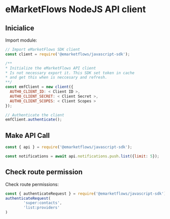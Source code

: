 # eMarketFlows NodeJS API client

## Inicialice

Import module:
```js
// Import eMarketFlows SDK client
const client = require('@emarketflows/javascript-sdk');

/** 
* Initialize the eMarketFlows API client
* Is not necessary export it. This SDK set token in cache
* and get this when is neccesary and refresh.
**/
const emfClient = new client({
  AUTH0_CLIENT_ID: < Client ID >,
  AUTH0_CLIENT_SECRET: < Client Secret >,
  AUTH0_CLIENT_SCOPES: < Client Scopes >
});

// Authenticate the client
emfClient.authenticate();
```

## Make API Call
```js
const { api } = require('@emarketflows/javascript-sdk');

const notifications = await api.notifications.push.list({limit: 5});
```

## Check route permission
Check route permissions:
```js
const { authenticateRequest } = require('@emarketflows/javascript-sdk');
authenticateRequest(
        'super:contacts',
        'list:providers'
)
```